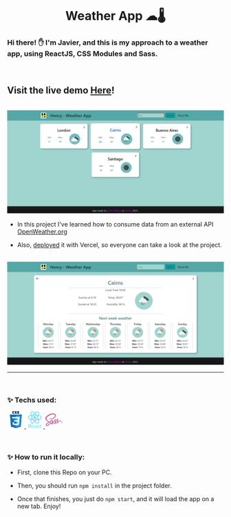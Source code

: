 <h1 align='center'>Weather App ☁🌡</h1>
<h3>Hi there! ✋ I'm Javier, and this is my approach to a weather app, using ReactJS, CSS Modules and Sass. </h3>
</br>
<h2>Visit the live demo <a href='https://weather-app-jm.vercel.app/'>Here</a>!</h2>

</br>
<img src='./src/assets/home.png'>

</br>

- In this project I've learned how to consume data from an external API <a href="https://openweathermap.org/api" target="blank">OpenWeather.org</a>

- Also, <a href="https://weather-app-jm.vercel.app/" target="_blank" >deployed</a> it with Vercel, so everyone can take a look at the project.

</br>
<img src='./src/assets/detail.png'>

</br>
<hr>
</br>

<h3>✨ Techs used:</h3>
<p align="left"> <a href="https://getbootstrap.com" target="_blank" rel="noreferrer"> <a href="https://www.w3schools.com/css/" target="_blank" rel="noreferrer"> <img src="https://raw.githubusercontent.com/devicons/devicon/master/icons/css3/css3-original-wordmark.svg" alt="css3" width="40" height="40"/> </a> <a href="https://reactjs.org/" target="_blank" rel="noreferrer"> <img src="https://raw.githubusercontent.com/devicons/devicon/master/icons/react/react-original-wordmark.svg" alt="react" width="40" height="40"/> </a>  <a href="https://sass-lang.com" target="_blank" rel="noreferrer"> <img src="https://raw.githubusercontent.com/devicons/devicon/master/icons/sass/sass-original.svg" alt="sass" width="40" height="40"/> </a>  </p>

</br>

<h3>✨ How to run it locally:</h3>

- First, clone this Repo on your PC.

- Then, you should run `npm install` in the project folder.

- Once that finishes, you just do `npm start`, and it will load the app on a new tab. Enjoy!
